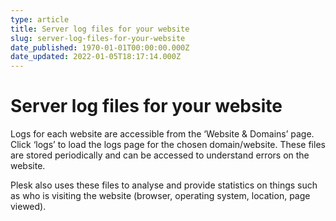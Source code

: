 ```yaml
---
type: article
title: Server log files for your website
slug: server-log-files-for-your-website
date_published: 1970-01-01T00:00:00.000Z
date_updated: 2022-01-05T18:17:14.000Z
---
```


# Server log files for your website

Logs for each website are accessible from the ‘Website & Domains’ page. Click ‘logs’ to load the logs page for the chosen domain/website. These files are stored periodically and can be accessed to understand errors on the website.

Plesk also uses these files to analyse and provide statistics on things such as who is visiting the website (browser, operating system, location, page viewed).